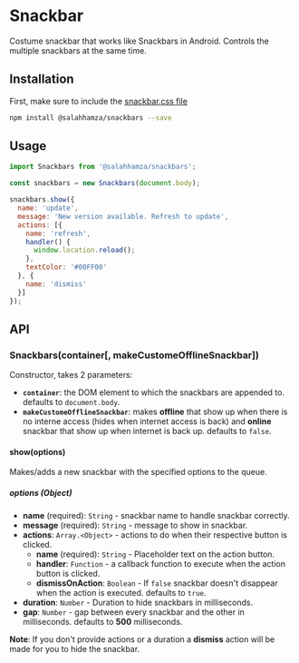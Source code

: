 # Snackbar

Costume snackbar that works like Snackbars in Android. Controls the multiple snackbars at the same time.

## Installation

First, make sure to include the [snackbar.css file](https://github.com/SalahHamza/snackbar/tree/master/lib/snackbar.css)

```bash
npm install @salahhamza/snackbars --save
```

## Usage

```js
import Snackbars from '@salahhamza/snackbars';

const snackbars = new Snackbars(document.body);

snackbars.show({
  name: 'update',
  message: 'New version available. Refresh to update',
  actions: [{
    name: 'refresh',
    handler() {
      window.location.reload();
    },
    textColor: '#00FF00'
  }, {
    name: 'dismiss'
  }]
});
```

## API

### Snackbars(container[, makeCustomeOfflineSnackbar])

Constructor, takes 2 parameters:
* **`container`**: the DOM element to which the snackbars are appended to. defaults to `document.body`.
* **`makeCustomeOfflineSnackbar`**: makes **offline** that show up when there is no interne access (hides when internet access is back) and **online** snackbar that show up when internet is back up. defaults to `false`.

#### show(options)

Makes/adds a new snackbar with the specified options to the queue.

##### options (Object)

* **name** (required): `String` - snackbar name to handle snackbar correctly.
* **message** (required): `String` - message to show in snackbar.
* **actions**: `Array.<Object>` - actions to do when their respective button is clicked.
  - **name** (required): `String` - Placeholder text on the action button.
  - **handler**: `Function` - a callback function to execute when the action button is clicked.
  - **dismissOnAction**: `Boolean` - If `false` snackbar doesn't disappear when the action is executed. defaults to `true`.
* **duration**: `Number` - Duration to hide snackbars in milliseconds.
* **gap**: `Number` - gap between every snackbar and the other in milliseconds. defaults to **500** milliseconds.

**Note**: If you don't provide actions or a duration a **dismiss** action will be made for you to hide the snackbar.